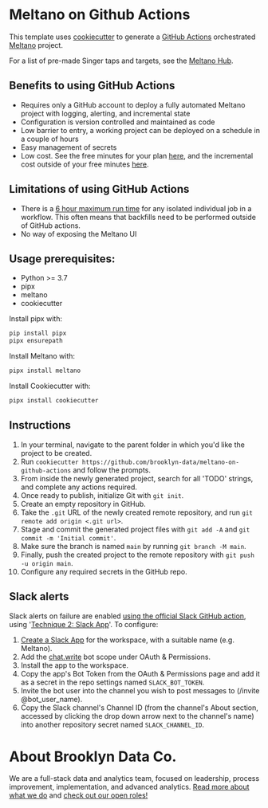 # Meltano on Github Actions

This template uses [cookiecutter](https://github.com/cookiecutter/cookiecutter) to generate a [GitHub Actions](https://github.com/features/actions) orchestrated [Meltano](https://meltano.com/) project.

For a list of pre-made Singer taps and targets, see the [Meltano Hub](https://hub.meltano.com/singer/taps/).

## Benefits to using GitHub Actions

- Requires only a GitHub account to deploy a fully automated Meltano project with logging, alerting, and incremental state
- Configuration is version controlled and maintained as code
- Low barrier to entry, a working project can be deployed on a schedule in a couple of hours
- Easy management of secrets
- Low cost. See the free minutes for your plan [here](https://docs.github.com/en/billing/managing-billing-for-github-actions/about-billing-for-github-actions#included-storage-and-minutes), and the incremental cost outside of your free minutes [here](https://docs.github.com/en/billing/managing-billing-for-github-actions/about-billing-for-github-actions#per-minute-rates).

## Limitations of using GitHub Actions

- There is a [6 hour maximum run time](https://docs.github.com/en/actions/learn-github-actions/usage-limits-billing-and-administration#usage-limits) for any isolated individual job in a workflow. This often means that backfills need to be performed outside of GitHub actions.
- No way of exposing the Meltano UI

## Usage prerequisites:
- Python >= 3.7
- pipx
- meltano
- cookiecutter

Install pipx with:
```bash
pip install pipx
pipx ensurepath
```

Install Meltano with:
```bash
pipx install meltano
```

Install Cookiecutter with:
```bash
pipx install cookiecutter
```

## Instructions

1. In your terminal, navigate to the parent folder in which you'd like the project to be created.
2. Run `cookiecutter https://github.com/brooklyn-data/meltano-on-github-actions` and follow the prompts.
3. From inside the newly generated project, search for all 'TODO' strings, and complete any actions required.
4. Once ready to publish, initialize Git with `git init`.
5. Create an empty repository in GitHub.
6. Take the `.git` URL of the newly created remote repository, and run `git remote add origin <.git url>`.
7. Stage and commit the generated project files with `git add -A` and `git commit -m 'Initial commit'`.
8. Make sure the branch is named `main` by running `git branch -M main`.
9. Finally, push the created project to the remote repository with `git push -u origin main`.
10. Configure any required secrets in the GitHub repo.

## Slack alerts
Slack alerts on failure are enabled [using the official Slack GitHub action](https://github.com/slackapi/slack-github-action), using '[Technique 2: Slack App](https://github.com/slackapi/slack-github-action#technique-2-slack-app)'. To configure:

1. [Create a Slack App](https://api.slack.com/apps) for the workspace, with a suitable name (e.g. Meltano).
2. Add the [chat.write](https://api.slack.com/scopes/chat:write) bot scope under OAuth & Permissions.
3. Install the app to the workspace.
4. Copy the app's Bot Token from the OAuth & Permissions page and add it as a secret in the repo settings named `SLACK_BOT_TOKEN`.
5. Invite the bot user into the channel you wish to post messages to (/invite @bot_user_name).
6. Copy the Slack channel's Channel ID (from the channel's About section, accessed by clicking the drop down arrow next to the channel's name) into another repository secret named `SLACK_CHANNEL_ID`.

# About Brooklyn Data Co.
We are a full-stack data and analytics team, focused on leadership, process improvement, implementation, and advanced analytics. [Read more about what we do](https://brooklyndata.co) and [check out our open roles!](https://brooklyndata.co/careers)
